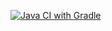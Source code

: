 [![Java CI with Gradle](https://github.com/Yuliyame/rest/actions/workflows/gradle.yml/badge.svg)](https://github.com/Yuliyame/rest/actions/workflows/gradle.yml)